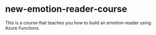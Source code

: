 # new-emotion-reader-course
This is a course that teaches you how to build an emotion-reader using Azure Functions.
